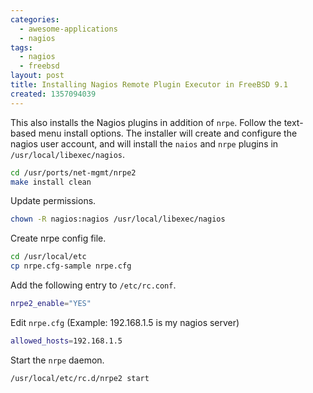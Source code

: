 ```yaml
---
categories:
  - awesome-applications
  - nagios
tags:
  - nagios
  - freebsd
layout: post
title: Installing Nagios Remote Plugin Executor in FreeBSD 9.1
created: 1357094039
---
```


This also installs the Nagios plugins in addition of `nrpe`. Follow the text-based menu install options. The installer will create and configure the nagios user account, and will install the `naios` and `nrpe` plugins in `/usr/local/libexec/nagios`.

```bash
cd /usr/ports/net-mgmt/nrpe2
make install clean
```

Update permissions.

```bash
chown -R nagios:nagios /usr/local/libexec/nagios
```

Create nrpe config file.

```bash
cd /usr/local/etc
cp nrpe.cfg-sample nrpe.cfg
```

Add the following entry to `/etc/rc.conf`.

```bash
nrpe2_enable="YES"
```

Edit `nrpe.cfg` (Example: 192.168.1.5 is my nagios server)

```bash
allowed_hosts=192.168.1.5
```

Start the `nrpe` daemon.

```bash
/usr/local/etc/rc.d/nrpe2 start
```
